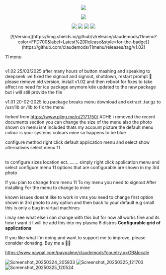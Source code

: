 <p align="center">
<img src="https://i.postimg.cc/JhMRf2RZ/claudemods-03-17-2025.gif">	

<p align="center">
<a href="https://www.linux.org" target="_blank"><img src="https://img.shields.io/badge/OS-Linux-e06c75?style=for-the-badge&logo=linux" /></a>

<p align="center">
<a href="https://archlinux.org" target="_blank"><img src="https://img.shields.io/badge/DISTRO-Arch-56b6c2?style=for-the-badge&logo=arch-linux" /></a>
	<a href="https://cachyos.org/" target="_blank"><img src="https://img.shields.io/badge/DISTRO-CachyOS-00FFFF?style=for-the-badge&logo=CachyOS" /></a>
           <a href="https://www.debian.org" target="_blank"><img src="https://img.shields.io/badge/DISTRO-Debian-CE0058?style=for-the-badge&logo=Debian" /></a>
	<a href="https://ubuntu.com/" target="_blank"><img src="https://img.shields.io/badge/DISTRO-Ubuntu-E95420?style=for-the-badge&logo=Ubuntu" /></a>

 <p align="center">
[![Version](https://img.shields.io/github/v/release/claudemods/11menu?color=FFD700&label=Latest%20Release&style=for-the-badge)](https://github.com/claudemods/11menu/releases/tag/v1.02)


11 menu 

##
v1.02 25/03/2025 
after many hours of button mashing and speaking to deepseek ive fixed the signout and signout, shutdown, restart prompt 🚀
please remove old version, install v1.02 and then reboot for fixes to take affect
no need for icu package anymore kde updated to  the new package but i will still provide the file 

v1.01 20-02-2025
icu package breaks menu download and extract .tar.gz to /usr/lib or /lib to fix the menu 

forked from https://www.pling.me/p/2171750/ ADHE
i removed the recent documents section
you can change the size of the menu 
also the photo shown on menu isnt included thats my account picture
the default menu colour is your systems colours mine so happens to be blue

configure method
right click default application menu and select show alternatives
select menu 11 
##
to configure sizes location ect.........
simply right click application menu and select configure menu 11
options that are configurable are shown in my 3rd photo 

If you plan to change from menu 11
To my menu you need to signout
After installing For the menu to change to mine

known issues 
doesnt like to work in vms you need to change first option shown in 3rd photo
to any option and then back to your default e.g small this is only a bug in virtual machines


i may see what else i can change with this but for now all works fine and its how i want it
I will be add this into my plasma 6 distros
**Configurable grid of applications**


If you like what I'm doing and want to support me to improve, please consider donating.
Buy me a 🍕🥧

https://www.paypal.com/paypalme/claudemods?country.x=GB&locale

![Screenshot_20250324_205833](https://github.com/user-attachments/assets/e1aa4a90-3dfa-41bb-83c9-3b66ad8ec107)
![Screenshot_20250325_121703](https://github.com/user-attachments/assets/754ebbab-d8da-43ad-806c-9d157b200b66)
![Screenshot_20250325_120524](https://github.com/user-attachments/assets/eb995731-37ba-4bd6-a452-e486fd59da97)



